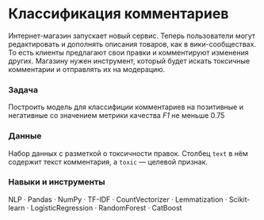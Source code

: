 # Классификация комментариев

Интернет-магазин запускает новый сервис. Теперь пользователи могут редактировать и дополнять описания товаров, как в вики-сообществах. То есть клиенты предлагают свои правки и комментируют изменения других. Магазину нужен инструмент, который будет искать токсичные комментарии и отправлять их на модерацию. 

### Задача  
Построить модель для классифиции комментариев на позитивные и негативные со значением метрики качества *F1* не меньше 0.75

### Данные   
Набор данных с разметкой о токсичности правок. Столбец `text` в нём содержит текст комментария, а `toxic` — целевой признак.

### Навыки и инструменты
NLP ·   Pandas ·  NumPy  ·  TF-IDF  ·  CountVectorizer  ·  Lemmatization  ·  Scikit-learn ·  LogisticRegression  ·  RandomForest  ·  CatBoost  
